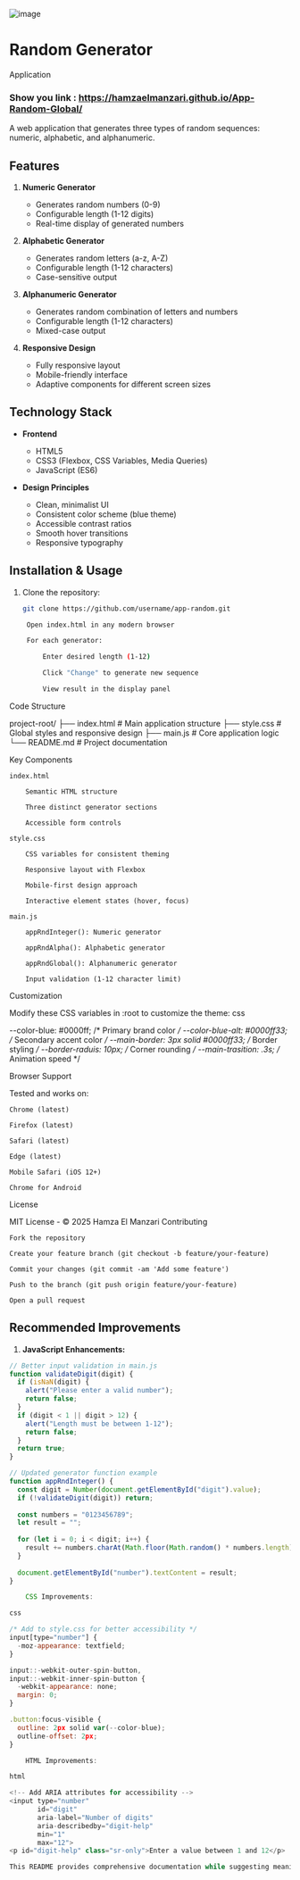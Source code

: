 ![image](https://github.com/user-attachments/assets/dbccc33d-edd0-49d7-8d8e-05b5c9db61d6)
# Random Generator
 Application
### Show you link : https://hamzaelmanzari.github.io/App-Random-Global/
A web application that generates three types of random sequences: numeric, alphabetic, and alphanumeric.

## Features

1. **Numeric Generator**
   - Generates random numbers (0-9)
   - Configurable length (1-12 digits)
   - Real-time display of generated numbers

2. **Alphabetic Generator**
   - Generates random letters (a-z, A-Z)
   - Configurable length (1-12 characters)
   - Case-sensitive output

3. **Alphanumeric Generator**
   - Generates random combination of letters and numbers
   - Configurable length (1-12 characters)
   - Mixed-case output

4. **Responsive Design**
   - Fully responsive layout
   - Mobile-friendly interface
   - Adaptive components for different screen sizes

## Technology Stack

- **Frontend**
  - HTML5
  - CSS3 (Flexbox, CSS Variables, Media Queries)
  - JavaScript (ES6)

- **Design Principles**
  - Clean, minimalist UI
  - Consistent color scheme (blue theme)
  - Accessible contrast ratios
  - Smooth hover transitions
  - Responsive typography

## Installation & Usage

1. Clone the repository:
   ```bash
   git clone https://github.com/username/app-random.git

    Open index.html in any modern browser

    For each generator:

        Enter desired length (1-12)

        Click "Change" to generate new sequence

        View result in the display panel

Code Structure

project-root/
├── index.html          # Main application structure
├── style.css           # Global styles and responsive design
├── main.js             # Core application logic
└── README.md           # Project documentation

Key Components

    index.html

        Semantic HTML structure

        Three distinct generator sections

        Accessible form controls

    style.css

        CSS variables for consistent theming

        Responsive layout with Flexbox

        Mobile-first design approach

        Interactive element states (hover, focus)

    main.js

        appRndInteger(): Numeric generator

        appRndAlpha(): Alphabetic generator

        appRndGlobal(): Alphanumeric generator

        Input validation (1-12 character limit)

Customization

Modify these CSS variables in :root to customize the theme:
css

--color-blue: #0000ff;          /* Primary brand color */
--color-blue-alt: #0000ff33;    /* Secondary accent color */
--main-border: 3px solid #0000ff33; /* Border styling */
--border-raduis: 10px;          /* Corner rounding */
--main-trasition: .3s;          /* Animation speed */

Browser Support

Tested and works on:

    Chrome (latest)

    Firefox (latest)

    Safari (latest)

    Edge (latest)

    Mobile Safari (iOS 12+)

    Chrome for Android

License

MIT License - © 2025 Hamza El Manzari
Contributing

    Fork the repository

    Create your feature branch (git checkout -b feature/your-feature)

    Commit your changes (git commit -am 'Add some feature')

    Push to the branch (git push origin feature/your-feature)

    Open a pull request


## Recommended Improvements

1. **JavaScript Enhancements:**
```javascript
// Better input validation in main.js
function validateDigit(digit) {
  if (isNaN(digit) {
    alert("Please enter a valid number");
    return false;
  }
  if (digit < 1 || digit > 12) {
    alert("Length must be between 1-12");
    return false;
  }
  return true;
}

// Updated generator function example
function appRndInteger() {
  const digit = Number(document.getElementById("digit").value);
  if (!validateDigit(digit)) return;
  
  const numbers = "0123456789";
  let result = "";
  
  for (let i = 0; i < digit; i++) {
    result += numbers.charAt(Math.floor(Math.random() * numbers.length));
  }
  
  document.getElementById("number").textContent = result;
}

    CSS Improvements:

css

/* Add to style.css for better accessibility */
input[type="number"] {
  -moz-appearance: textfield;
}

input::-webkit-outer-spin-button,
input::-webkit-inner-spin-button {
  -webkit-appearance: none;
  margin: 0;
}

.button:focus-visible {
  outline: 2px solid var(--color-blue);
  outline-offset: 2px;
}

    HTML Improvements:

html

<!-- Add ARIA attributes for accessibility -->
<input type="number" 
       id="digit" 
       aria-label="Number of digits"
       aria-describedby="digit-help"
       min="1"
       max="12">
<p id="digit-help" class="sr-only">Enter a value between 1 and 12</p>

This README provides comprehensive documentation while suggesting meaningful improvements to the existing codebase. The structure includes all essential sections for a professional project documentation while maintaining clarity and usefulness for both users and developers.
